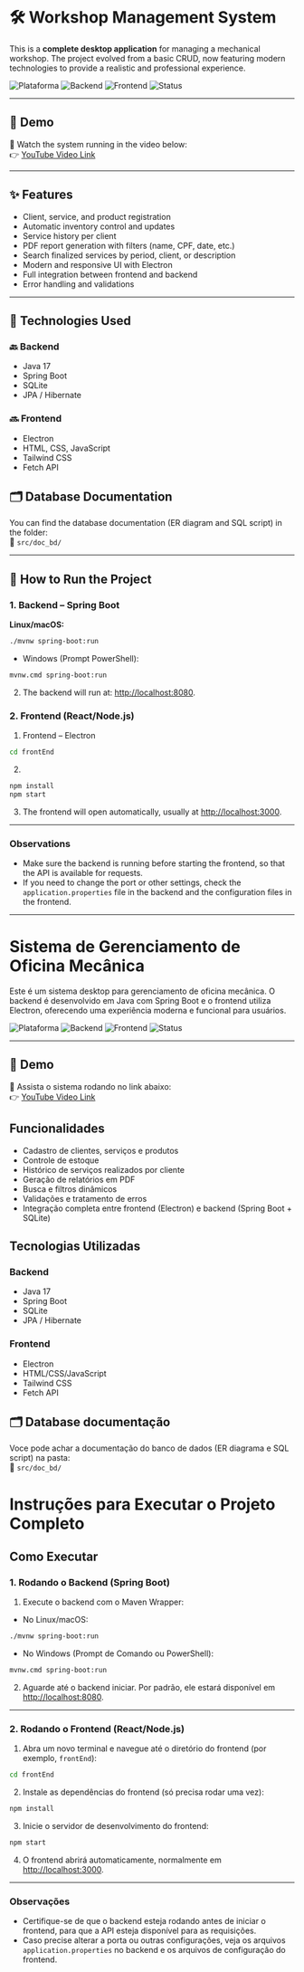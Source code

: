 # 🛠️ Workshop Management System

This is a **complete desktop application** for managing a mechanical workshop. The project evolved from a basic CRUD, now featuring modern technologies to provide a realistic and professional experience.

![Plataforma](https://img.shields.io/badge/platform-Desktop-blue)
![Backend](https://img.shields.io/badge/backend-Java%20%7C%20Spring%20Boot-orange)
![Frontend](https://img.shields.io/badge/frontend%20Native%20%7C%20JavaScript-green)
![Status](https://img.shields.io/badge/status-em%20Completed-green)

---

## 📸 Demo

🎥 Watch the system running in the video below:  
👉 [YouTube Video Link](https://youtu.be/5qVeFsw1Pws)

---

## ✨ Features

- Client, service, and product registration
- Automatic inventory control and updates
- Service history per client
- PDF report generation with filters (name, CPF, date, etc.)
- Search finalized services by period, client, or description
- Modern and responsive UI with Electron
- Full integration between frontend and backend
- Error handling and validations

---

## 🧰 Technologies Used

### 🔙 Backend
- Java 17
- Spring Boot
- SQLite
- JPA / Hibernate

### 🔜 Frontend
- Electron
- HTML, CSS, JavaScript
- Tailwind CSS
- Fetch API

## 🗂️ Database Documentation

You can find the database documentation (ER diagram and SQL script) in the folder:  
📁 `src/doc_bd/`

---


## 🚀 How to Run the Project

### 1. Backend – Spring Boot

**Linux/macOS:**
```bash
./mvnw spring-boot:run
```

- Windows (Prompt PowerShell):
```bash
mvnw.cmd spring-boot:run
```

2. The backend will run at: [http://localhost:8080](http://localhost:8080).

### 2. Frontend (React/Node.js)

1. Frontend – Electron
```bash
cd frontEnd
```

2. 
```bash
npm install
npm start
```

3. The frontend will open automatically, usually at [http://localhost:3000](http://localhost:3000).

---

### Observations

- Make sure the backend is running before starting the frontend, so that the API is available for requests.
- If you need to change the port or other settings, check the `application.properties` file in the backend and the configuration files in the frontend.



---



# Sistema de Gerenciamento de Oficina Mecânica

Este é um sistema desktop para gerenciamento de oficina mecânica. O backend é desenvolvido em Java com Spring Boot e o frontend utiliza Electron, oferecendo uma experiência moderna e funcional para usuários.

![Plataforma](https://img.shields.io/badge/platform-Desktop-blue)
![Backend](https://img.shields.io/badge/backend-Java%20%7C%20Spring%20Boot-orange)
![Frontend](https://img.shields.io/badge/frontend%20Native%20%7C%20JavaScript-green)
![Status](https://img.shields.io/badge/status-em%20Concluído-green)

---

## 📸 Demo

🎥 Assista o sistema rodando no link abaixo:  
👉 [YouTube Video Link](https://youtu.be/5qVeFsw1Pws)

## Funcionalidades

- Cadastro de clientes, serviços e produtos
- Controle de estoque
- Histórico de serviços realizados por cliente
- Geração de relatórios em PDF
- Busca e filtros dinâmicos
- Validações e tratamento de erros
- Integração completa entre frontend (Electron) e backend (Spring Boot + SQLite)

## Tecnologias Utilizadas

### Backend
- Java 17
- Spring Boot
- SQLite
- JPA / Hibernate

### Frontend
- Electron
- HTML/CSS/JavaScript
- Tailwind CSS
- Fetch API 

## 🗂️ Database documentação

Voce pode achar a documentação do banco de dados (ER diagrama e SQL script) na pasta:  
📁 `src/doc_bd/`

# Instruções para Executar o Projeto Completo

## Como Executar

### 1. Rodando o Backend (Spring Boot)

1. Execute o backend com o Maven Wrapper:

- No Linux/macOS:
```bash
./mvnw spring-boot:run
```

- No Windows (Prompt de Comando ou PowerShell):
```bash
mvnw.cmd spring-boot:run
```

2. Aguarde até o backend iniciar. Por padrão, ele estará disponível em [http://localhost:8080](http://localhost:8080).

---

### 2. Rodando o Frontend (React/Node.js)

1. Abra um novo terminal e navegue até o diretório do frontend (por exemplo, `frontEnd`):

```bash
cd frontEnd
```

2. Instale as dependências do frontend (só precisa rodar uma vez):

```bash
npm install
```

3. Inicie o servidor de desenvolvimento do frontend:

```bash
npm start
```

4. O frontend abrirá automaticamente, normalmente em [http://localhost:3000](http://localhost:3000).

---

### Observações

- Certifique-se de que o backend esteja rodando antes de iniciar o frontend, para que a API esteja disponível para as requisições.
- Caso precise alterar a porta ou outras configurações, veja os arquivos `application.properties` no backend e os arquivos de configuração do frontend.

